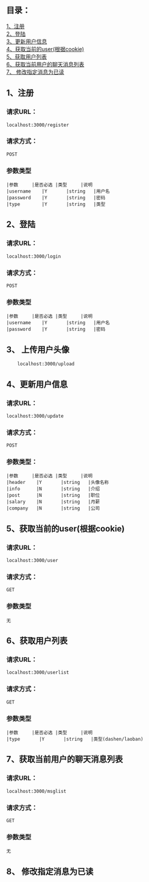 ## 目录：
[1、注册](#1注册)<br/>
[2、登陆](#2登陆)<br/>
[3、更新用户信息](#3更新用户信息)<br/>
[4、获取当前的user(根据cookie)](#4获取当前的user(根据cookie))<br/>
[5、获取用户列表](#5获取用户列表)<br/>
[6、获取当前用户的聊天消息列表](#6获取当前用户的聊天消息列表)<br/>
[7、 修改指定消息为已读](#7修改指定消息为已读)<br/>


## 1、注册

### 请求URL：
	localhost:3000/register

### 请求方式：
	POST

### 参数类型

	|参数		|是否必选 |类型     |说明
	|username    |Y       |string   |用户名
	|password    |Y       |string   |密码
	|type        |Y       |string   |类型

## 2、登陆

### 请求URL：
	localhost:3000/login

### 请求方式：
	POST

### 参数类型

	|参数		|是否必选 |类型     |说明
	|username    |Y       |string   |用户名
	|password    |Y       |string   |密码
	
## 3、 上传用户头像
        localhost:3000/upload

## 4、更新用户信息

### 请求URL：
	localhost:3000/update

### 请求方式：
	POST

### 参数类型：

	|参数		|是否必选 |类型     |说明
	|header    |Y       |string   |头像名称
	|info      |N       |string   |介绍
	|post      |N       |string   |职位
	|salary    |N       |string   |月薪
	|company   |N       |string   |公司


## 5、获取当前的user(根据cookie)

### 请求URL：
	localhost:3000/user

### 请求方式：
	GET

### 参数类型

	无

## 6、获取用户列表

### 请求URL：
	localhost:3000/userlist

### 请求方式：
	GET

### 参数类型

	|参数		|是否必选 |类型     |说明
	|type       |Y       |string   |类型(dashen/laoban)


## 7、获取当前用户的聊天消息列表

### 请求URL：
	localhost:3000/msglist

### 请求方式：
	GET

### 参数类型
	无

## 8、 修改指定消息为已读
